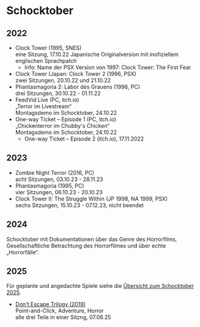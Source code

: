 # Schocktober

## 2022
* Clock Tower (1995, SNES)  
eine Sitzung, 17.10.22
Japanische Originalversion mit inofiziellem englischen Sprachpatch
  * Info: Name der PSX Version von 1997: Clock Tower: The First Fear
* Clock Tower (Japan: Clock Tower 2 (1996, PSX)  
  zwei Sitzungen, 20.10.22 und 21.10.22
* Phantasmagoria 2: Labor des Grauens (1996, PC)  
  drei Sitzungen, 30.10.22 - 01.11.22
* FeedVid Live (PC, itch.io)  
„Terror im Livestream“  
Montagsdemo im Schocktober, 24.10.22
* One-way Ticket – Episode 1 (PC, itch.io)  
„Chickenterror im Chubby's Chicken“  
 Montagsdemo im Schocktober, 24.10.22
    * One-way Ticket – Episode 2 (itch.io), 17.11.2022

## 2023
* Zombie Night Terror (2016, PC)  
  acht Sitzungen, 03.10.23 - 28.11.23
* Phantasmagoria (1995, PC)  
  vier Sitzungen, 06.10.23 - 20.10.23
* Clock Tower II: The Struggle Within (JP 1998, NA 1999, PSX)  
  sechs Sitzungen, 15.10.23 - 07.12.23, nicht beendet

## 2024
Schocktober mit Dokumentationen über das Genre des Horrorfilms, Gesellschaftliche Betrachtung des Horrorfilmes und über echte „Horrorfälle“.

## 2025
Für geplante und angedachte Spiele siehe die [Übersicht zum Schocktober 2025](2025.md).

* [Don't Escape Trilogy (2019)](2025.md#dont-escape-trilogy-2019)  
  Point-and-Click, Adventure, Horror  
  alle drei Teile in einer Sitzng, 07.08.25
